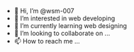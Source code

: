 - 👋 Hi, I’m @wsm-007
- 👀 I’m interested in web developing
- 🌱 I’m currently learning web designing
- 💞️ I’m looking to collaborate on ...
- 📫 How to reach me ...

<!---
wsm-007/wsm-007 is a ✨ special ✨ repository because its `README.md` (this file) appears on your GitHub profile.
You can click the Preview link to take a look at your changes.
--->
